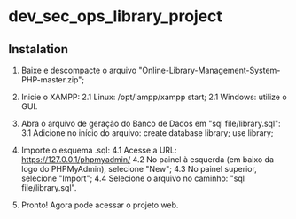 # dev_sec_ops_library_project

## Instalation
1. Baixe e descompacte o arquivo "Online-Library-Management-System-PHP-master.zip";

2. Inicie o XAMPP:
   2.1 Linux: /opt/lampp/xampp start;
   2.1 Windows: utilize o GUI.

3. Abra o arquivo de geração do Banco de Dados em "sql file/library.sql":
   3.1 Adicione no início do arquivo:
   create database library;
   use library;

5. Importe o esquema .sql:
   4.1 Acesse a URL: https://127.0.0.1/phpmyadmin/
   4.2 No painel à esquerda (em baixo da logo do PHPMyAdmin), selecione "New";
   4.3 No painel superior, selecione "Import";
   4.4 Selecione o arquivo no caminho: "sql file/library.sql".

6. Pronto! Agora pode acessar o projeto web.
   
